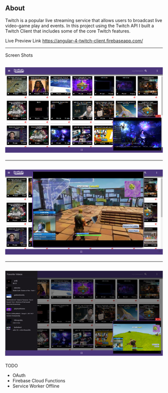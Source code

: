 About
-----------
Twitch is a popular live streaming service that allows users to broadcast live video-game play and events. In this project
using the Twitch API I built a Twitch Client that includes some of the core Twitch features.

Live Preview Link 
https://angular-4-twitch-client.firebaseapp.com/

------------------------------------------

Screen Shots

![Image](https://github.com/zimejin/Angular-4.0_Twitch-Client/blob/master/twitclihmsrn.png?raw=true)
-------------------------
------------------------
![Image](https://github.com/zimejin/Angular-4.0_Twitch-Client/blob/master/twtfulsrn.png?raw=true)
-------------------------
---------------------
![Image](https://github.com/zimejin/Angular-4.0_Twitch-Client/blob/master/twtfvlistsrn.png?raw=true)
-----------------------------------------------------------------------------------------------------------------------------------
TODO
* OAuth
* Firebase Cloud Functions
* Service Worker Offline 
